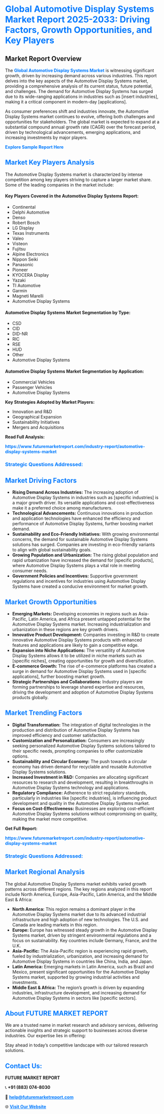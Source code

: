 <h1 style="color: #007BFF;">Global Automotive Display Systems Market Report 2025-2033: Driving Factors, Growth Opportunities, and Key Players</h1>

<section id="overview">
<h2>Market Report Overview</h2>
<p>The <a href="https://www.futuremarketreport.com/industry-report/automotive-display-systems-market" style="color: #007BFF; text-decoration: none;"><strong>Global Automotive Display Systems Market</strong></a> is witnessing significant growth, driven by increasing demand across various industries. This report delves into the key aspects of the Automotive Display Systems market, providing a comprehensive analysis of its current status, future potential, and challenges. The demand for Automotive Display Systems has surged due to its wide-ranging applications in industries such as [insert industries], making it a critical component in modern-day [applications].</p>
<p>As consumer preferences shift and industries innovate, the Automotive Display Systems market continues to evolve, offering both challenges and opportunities for stakeholders. The global market is expected to expand at a substantial compound annual growth rate (CAGR) over the forecast period, driven by technological advancements, emerging applications, and increasing investments by major players.</p>
</section>

<section id="overview">
<p><a href="https://www.futuremarketreport.com/request-sample/reportId=100284" style="color: #007BFF; text-decoration: none;"><strong>Explore Sample Report Here</strong></a></p>
</section>

<section id="key-players">
<h2 style="color: #007BFF;">Market Key Players Analysis</h2>
<p>The Automotive Display Systems market is characterized by intense competition among key players striving to capture a larger market share. Some of the leading companies in the market include:</p>
<h4>Key Players Covered in the Automotive Display Systems Report:</h4>
<ul><li>Continental</li><li>Delphi Automotive</li><li>Denso</li><li>Robert Bosch</li><li>LG Display</li><li>Texas Instruments</li><li>Valeo</li><li>Visteon</li><li>Fujitsu</li><li>Alpine Electronics</li><li>Nippon Seiki</li><li>Panasonic</li><li>Pioneer</li><li>KYOCERA Display</li><li>Yazaki</li><li>TI Automotive</li><li>Garmin</li><li>Magneti Marelli</li><li>Automotive Display Systems</li></ul>
<h4>Automotive Display Systems Market Segmentation by Type:</h4>
<ul><li>CSD</li><li>CID</li><li>DID-NR</li><li>RIC</li><li>RSE</li><li>HUD</li><li>Other</li><li>Automotive Display Systems</li></ul>

<h4>Automotive Display Systems Market Segmentation by Application:</h4>
<ul><li>Commercial Vehicles</li><li>Passenger Vehicles</li><li>Automotive Display Systems</li></ul>
<p><strong>Key Strategies Adopted by Market Players:</strong></p>
<ul>
<li>Innovation and R&D</li>
<li>Geographical Expansion</li>
<li>Sustainability Initiatives</li>
<li>Mergers and Acquisitions</li>
</ul>
</section>

<section>
<p><strong>Read Full Analysis: </strong></p><a href="https://www.futuremarketreport.com/industry-report/automotive-display-systems-market" style="color: #007BFF; text-decoration: none;"><strong>https://www.futuremarketreport.com/industry-report/automotive-display-systems-market</strong></a>
<h3 style="color: #007BFF;">Strategic Questions Addressed:</h3>
</section>

<section id="driving-factors">
<h2 style="color: #007BFF;">Market Driving Factors</h2>
<ul>
<li><strong>Rising Demand Across Industries:</strong> The increasing adoption of Automotive Display Systems in industries such as [specific industries] is a major growth driver. Its versatile applications and cost-effectiveness make it a preferred choice among manufacturers.</li>
<li><strong>Technological Advancements:</strong> Continuous innovations in production and application technologies have enhanced the efficiency and performance of Automotive Display Systems, further boosting market demand.</li>
<li><strong>Sustainability and Eco-Friendly Initiatives:</strong> With growing environmental concerns, the demand for sustainable Automotive Display Systems solutions has surged. Companies are investing in eco-friendly variants to align with global sustainability goals.</li>
<li><strong>Growing Population and Urbanization:</strong> The rising global population and rapid urbanization have increased the demand for [specific products], where Automotive Display Systems plays a vital role in meeting consumer needs.</li>
<li><strong>Government Policies and Incentives:</strong> Supportive government regulations and incentives for industries using Automotive Display Systems have created a conducive environment for market growth.</li>
</ul>
</section>

<section id="growth-opportunities">
<h2 style="color: #007BFF;">Market Growth Opportunities</h2>
<ul>
<li><strong>Emerging Markets:</strong> Developing economies in regions such as Asia-Pacific, Latin America, and Africa present untapped potential for the Automotive Display Systems market. Increasing industrialization and urbanization in these regions are key growth drivers.</li>
<li><strong>Innovative Product Development:</strong> Companies investing in R&D to create innovative Automotive Display Systems products with enhanced features and applications are likely to gain a competitive edge.</li>
<li><strong>Expansion into Niche Applications:</strong> The versatility of Automotive Display Systems allows it to be utilized in niche markets such as [specific niches], creating opportunities for growth and diversification.</li>
<li><strong>E-commerce Growth:</strong> The rise of e-commerce platforms has created a surge in demand for Automotive Display Systems used in [specific applications], further boosting market growth.</li>
<li><strong>Strategic Partnerships and Collaborations:</strong> Industry players are forming partnerships to leverage shared expertise and resources, driving the development and adoption of Automotive Display Systems products globally.</li>
</ul>
</section>

<section id="trending-factors">
<h2 style="color: #007BFF;">Market Trending Factors</h2>
<ul>
<li><strong>Digital Transformation:</strong> The integration of digital technologies in the production and distribution of Automotive Display Systems has improved efficiency and customer satisfaction.</li>
<li><strong>Customization and Personalization:</strong> Consumers are increasingly seeking personalized Automotive Display Systems solutions tailored to their specific needs, prompting companies to offer customizable options.</li>
<li><strong>Sustainability and Circular Economy:</strong> The push towards a circular economy has driven demand for recyclable and reusable Automotive Display Systems solutions.</li>
<li><strong>Increased Investment in R&D:</strong> Companies are allocating significant resources to research and development, resulting in breakthroughs in Automotive Display Systems technology and applications.</li>
<li><strong>Regulatory Compliance:</strong> Adherence to strict regulatory standards, particularly in industries like [specific industries], is influencing product development and quality in the Automotive Display Systems market.</li>
<li><strong>Focus on Cost-Effectiveness:</strong> Businesses are exploring cost-efficient Automotive Display Systems solutions without compromising on quality, making the market more competitive.</li>
</ul>
</section>

<section>
<p><strong>Get Full Report: </strong></p><a href="https://www.futuremarketreport.com/industry-report/automotive-display-systems-market" style="color: #007BFF; text-decoration: none;"><strong>https://www.futuremarketreport.com/industry-report/automotive-display-systems-market</strong></a>
<h3 style="color: #007BFF;">Strategic Questions Addressed:</h3>
</section>


<section id="regional-analysis">
<h2 style="color: #007BFF;">Market Regional Analysis</h2>
<p>The global Automotive Display Systems market exhibits varied growth patterns across different regions. The key regions analyzed in this report include North America, Europe, Asia-Pacific, Latin America, and the Middle East & Africa:</p>
<ul>
<li><strong>North America:</strong> This region remains a dominant player in the Automotive Display Systems market due to its advanced industrial infrastructure and high adoption of new technologies. The U.S. and Canada are leading markets in this region.</li>
<li><strong>Europe:</strong> Europe has witnessed steady growth in the Automotive Display Systems market, driven by stringent environmental regulations and a focus on sustainability. Key countries include Germany, France, and the U.K.</li>
<li><strong>Asia-Pacific:</strong> The Asia-Pacific region is experiencing rapid growth, fueled by industrialization, urbanization, and increasing demand for Automotive Display Systems in countries like China, India, and Japan.</li>
<li><strong>Latin America:</strong> Emerging markets in Latin America, such as Brazil and Mexico, present significant opportunities for the Automotive Display Systems market, supported by growing industrial activities and investments.</li>
<li><strong>Middle East & Africa:</strong> The region’s growth is driven by expanding industries, infrastructure development, and increasing demand for Automotive Display Systems in sectors like [specific sectors].</li>
</ul>
</section>

<footer>
<h2 style="color: #007BFF;">About FUTURE MARKET REPORT</h2>
<p>We are a trusted name in market research and advisory services, delivering actionable insights and strategic support to businesses across diverse industries. Our expertise lies in offering:</p>

<p>Stay ahead in today’s competitive landscape with our tailored research solutions.</p>

<h2 style="color: #007BFF;">Contact Us:</h2>
<p><strong>FUTURE MARKET REPORT</strong></p>
<p>📞 <strong>+91 (883) 074-8030</strong></p>
<p>📧 <strong><a href="mailto:help@futuremarketreport.com" style="color: #007BFF;">help@futuremarketreport.com</a></strong></p>
<p>🌐 <strong><a href="https://www.futuremarketreport.com/" style="color: #007BFF;">Visit Our Website</a></strong></p>
</footer>